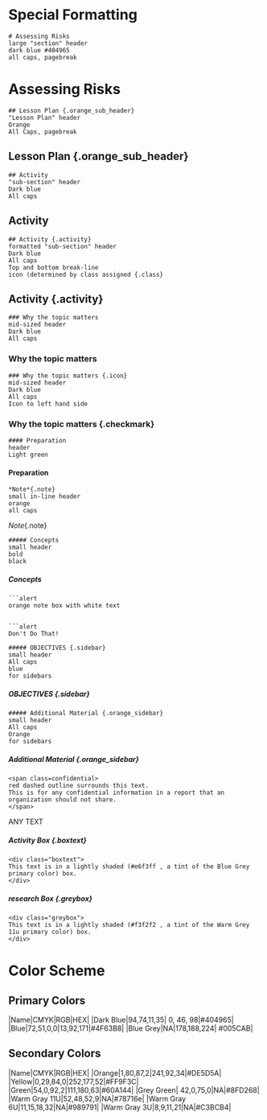 # Special Formatting

```
# Assessing Risks
large "section" header
dark blue #404965
all caps, pagebreak
```

# Assessing Risks

```
## Lesson Plan {.orange_sub_header}
"Lesson Plan" header
Orange
All Caps, pagebreak
```

## Lesson Plan {.orange_sub_header}

```
## Activity
"sub-section" header
Dark blue
All caps
```

## Activity

```
## Activity {.activity}
formatted "sub-section" header
Dark blue
All caps
Top and bottom break-line
icon (determined by class assigned {.class}
```

## Activity {.activity}

```
### Why the topic matters
mid-sized header
Dark blue
All caps
```

### Why the topic matters

```
### Why the topic matters {.icon}
mid-sized header
Dark blue
All caps
Icon to left hand side
```

### Why the topic matters {.checkmark}

```
#### Preparation
header
Light green
```

#### Preparation


```
*Note*{.note}
small in-line header
orange
all caps
```

*Note*{.note}

```
##### Concepts
small header
bold
black
```

##### Concepts

```
```alert
orange note box with white text
```
```

```alert
Don't Do That!
```

```
##### OBJECTIVES {.sidebar}
small header
All caps
blue
for sidebars
```

##### OBJECTIVES {.sidebar}

```
##### Additional Material {.orange_sidebar}
small header
All caps
Orange
for sidebars
```

##### Additional Material {.orange_sidebar}


```
<span class=confidential>
red dashed outline surrounds this text.
This is for any confidential information in a report that an organization should not share.
</span>
```

<span class=confidential>
ANY TEXT
</span>

##### Activity Box {.boxtext}

```
<div class="boxtext">
This text is in a lightly shaded (#e6f3ff , a tint of the Blue Grey primary color) box.
</div>
```

##### research Box {.greybox}

```
<div class="greybox">
This text is in a lightly shaded (#f3f2f2 , a tint of the Warm Grey 11u primary color) box.
</div>
```

# Color Scheme

## Primary Colors

|Name|CMYK|RGB|HEX|
|Dark Blue|94,74,11,35| 0, 46, 98|#404965|
|Blue|72,51,0,0|13,92,171|#4F63B8|
|Blue Grey|NA|178,188,224| #005CAB|

## Secondary Colors

|Name|CMYK|RGB|HEX|
|Orange|1,80,87,2|241,92,34|#DE5D5A|
|Yellow|0,29,84,0|252,177,52|#FF9F3C|
|Green|54,0,92,2|111,180,63|#60A144|
|Grey Green| 42,0,75,0|NA|#8FD268|
|Warm Gray 11U|52,48,52,9|NA|#78716e|
|Warm Gray 6U|11,15,18,32|NA|#989791|
|Warm Gray 3U|8,9,11,21|NA|#C3BCB4|
